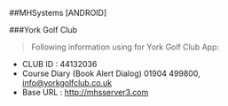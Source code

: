 ##MHSystems [ANDROID]

###York Golf Club
>Following information using for York Golf Club App:
- CLUB ID : 44132036
- Course Diary (Book Alert Dialog) 01904 499800, info@yorkgolfclub.co.uk
- Base URL : http://mhsserver3.com
